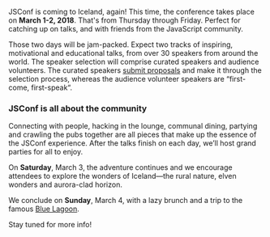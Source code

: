 JSConf is coming to Iceland, again! This time, the conference takes place on **March 1-2, 2018**. That's from Thursday through Friday. Perfect for catching up on  talks, and with friends from the JavaScript community.

Those two days will be jam-packed. Expect two tracks of inspiring, motivational and educational talks, from over 30 speakers from around the world.  The speaker selection will comprise curated speakers and audience volunteers. The
curated speakers [submit proposals](/speakers/) and make it through the selection process, whereas the audience volunteer speakers are “first-come,
first-speak“.

### JSConf is all about the community
Connecting with people, hacking in the lounge, communal dining, partying and crawling the pubs together are all pieces that make up the essence of the JSConf experience. After the talks finish on each day, we’ll host grand parties for all to enjoy.

On **Saturday**, March 3, the adventure continues and we encourage attendees to explore the wonders of Iceland—the rural nature, elven wonders and aurora-clad
horizon.

We conclude on **Sunday**, March 4, with a lazy brunch and a trip to the famous [Blue Lagoon](http://www.bluelagoon.com/).

Stay tuned for more info!
